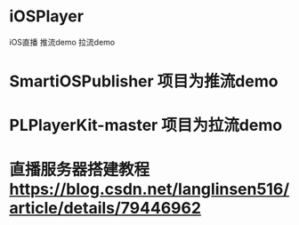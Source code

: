 # iOSPlayer
iOS直播 推流demo 拉流demo 

# SmartiOSPublisher 项目为推流demo
# PLPlayerKit-master 项目为拉流demo

# 直播服务器搭建教程 https://blog.csdn.net/langlinsen516/article/details/79446962
